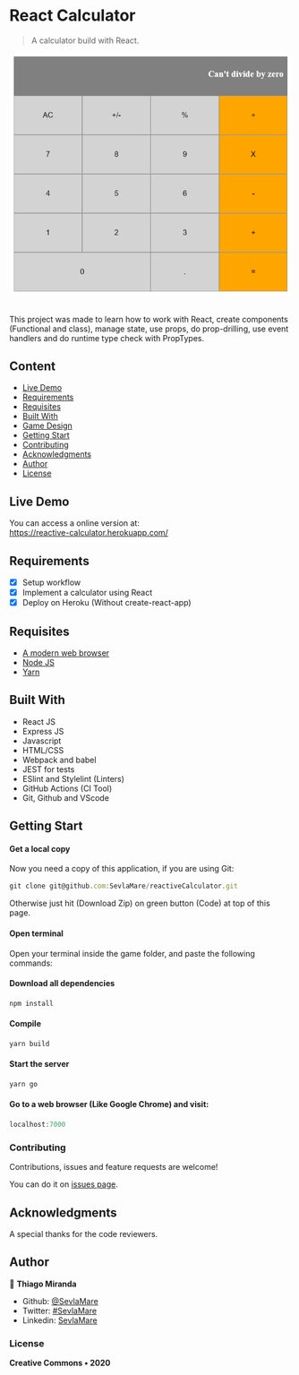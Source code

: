 # React Calculator
> A calculator build with React.

![screenshot](doc/screenshot.png)

<br>This project was made to learn how to work with React,
create components (Functional and class), manage state, use props, do prop-drilling,
use event handlers and do runtime type check with PropTypes.<br>

## Content

* [Live Demo](#live-demo)
* [Requirements](#requirements)
* [Requisites](#built-with)
* [Built With](#built-with)
* [Game Design](#game-design)
* [Getting Start](#getting-start)
* [Contributing](#contributing)
* [Acknowledgments](#acknowledgments)
* [Author](#author)
* [License](#license)

## Live Demo
You can access a online version at:<br>
https://reactive-calculator.herokuapp.com/

## Requirements
- [x] Setup workflow
- [x] Implement a calculator using React
- [x] Deploy on Heroku (Without create-react-app)

## Requisites
* [A modern web browser](https://www.google.com/chrome/)
* [Node JS](https://nodejs.org/en/download/)
* [Yarn](https://classic.yarnpkg.com/en/docs/install/#windows-stable)

## Built With

- React JS <br>
- Express JS <br>
- Javascript <br>
- HTML/CSS <br>
- Webpack and babel <br>
- JEST for tests <br>
- ESlint and Stylelint (Linters) <br>
- GitHub Actions (CI Tool) <br>
- Git, Github and VScode <br>

## Getting Start

#### Get a local copy
Now you need a copy of this application, if you are using Git:
```js
git clone git@github.com:SevlaMare/reactiveCalculator.git
```
Otherwise just hit (Download Zip) on green button (Code) at top of this page.

#### Open terminal
Open your terminal inside the game folder, and paste the following commands:

#### Download all dependencies
```js
npm install
```

#### Compile
```js
yarn build
```

#### Start the server
```js
yarn go
```

#### Go to a web browser (Like Google Chrome) and visit:
```js
localhost:7000
```

### Contributing

Contributions, issues and feature requests are welcome!

You can do it on [issues page](issues/).

## Acknowledgments

A special thanks for the code reviewers.

## Author

👤 **Thiago Miranda**

- Github: [@SevlaMare](https://github.com/SevlaMare)
- Twitter: [#SevlaMare](https://twitter.com/SevlaMare)
- Linkedin: [SevlaMare](https://www.linkedin.com/in/sevla-mare)

### License
<strong>Creative Commons • 2020</strong>
